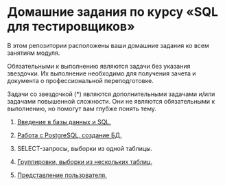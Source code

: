 #  Домашние задания по курсу «SQL для тестировщиков» 

В этом репозитории расположены ваши домашние задания ко всем занятиям модуля. 

Обязательными к выполнению являются задачи без указания звездочки. Их выполнение необходимо для получения зачета и документа о профессиональной переподготовке.

Задачи со звездочкой (*) являются дополнительными задачами и/или задачами повышенной сложности. Они не являются обязательными к выполнению, но помогут вам глубже понять тему.


1. [Введение в базы данных и SQL.](hw-01/hw-01.md)

2. [Работа с PostgreSQL, создание БД.](hw-02/hw-02.md)

3. SELECT-запросы, выборки из одной таблицы.

4. [Группировки, выборки из нескольких таблиц.](hw-04/hw-04.md)

5. [Представление пользователя.](hw-05/hw-05.md)

